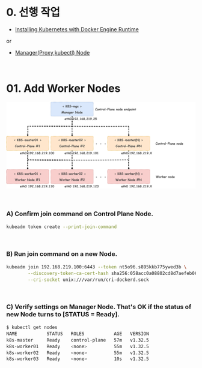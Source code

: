 # 0. 선행 작업

- [Installing Kubernetes with Docker Engine Runtime](https://github.com/revenge1005/k8s-cluster-setup/tree/main/02.%20Container%20runtime/02-01.%20Docker%20Engine)

or 

- [Manager(Proxy,kubectl) Node](https://github.com/revenge1005/k8s-cluster-setup/tree/main/03.%20Manager%20Node%2CDashboard%2CAdd%20Node/03-1.%20Configure%20Manager%20Node)

<br>

# 01. Add Worker Nodes

![multi-node](https://github.com/revenge1005/k8s-cluster-setup/blob/main/multi-node-configuration.png)

<BR>

### A) Confirm join command on Control Plane Node.

```bash
kubeadm token create --print-join-command
```

<BR>

### B) Run join command on a new Node.

```bash
kubeadm join 192.168.219.100:6443 --token nt5o96.s895kkb775ywed3b \
        --discovery-token-ca-cert-hash sha256:058acc0a08802cd8d7aefeb0699ba8d8d66aeb79269278e31653e1af8998ef3e \
        --cri-socket unix:///var/run/cri-dockerd.sock 
```

<BR>

### C) Verify settings on Manager Node. That's OK if the status of new Node turns to [STATUS = Ready].

```bash
$ kubectl get nodes
NAME           STATUS   ROLES           AGE   VERSION
k8s-master     Ready    control-plane   57m   v1.32.5
k8s-worker01   Ready    <none>          55m   v1.32.5
k8s-worker02   Ready    <none>          55m   v1.32.5
k8s-worker03   Ready    <none>          10s   v1.32.5
```